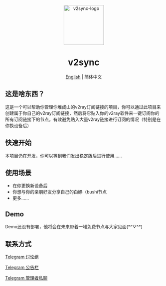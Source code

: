 <div align="center">
<img src='https://cdn.jsdelivr.net/gh/v2sync/v2sync@master/assets/favicon.png' width='128px' title='v2sync-logo'></img><br>

# v2sync

[English](https://github.com/v2sync/v2sync/blob/master/README.md) | 简体中文
</div>

## 这是啥东西？

这是一个可以帮助你管理你堆成山的v2ray订阅链接的项目，你可以通过此项目来创建属于你自己的v2ray订阅链接，然后将它贴入你的v2ray软件来一键订阅你的所有订阅链接下的节点，有效避免贴入大量v2ray链接进行订阅的情况（特别是在你换设备后）

## 快速开始

本项目仍在开发，你可以等到我们发出稳定版后进行使用……

## 使用场景

- 在你更换新设备后
- 你想与你的亲朋好友分享自己的~~白嫖~~（bushi节点
- 更多……

## Demo

Demo还没有部署，他将会在未来带着一堆免费节点与大家见面(\*^▽^\*)

## 联系方式

[Telegram 讨论组](https://t.me/v2sync_discussion)

[Telegram 公告栏](https://t.me/v2sync_announcement)

[Telegram 管理者私聊](https://t.me/ShiroNekoWorks)